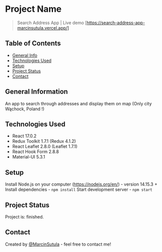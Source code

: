 
# Project Name

> Search Address App | 
> Live demo [https://search-address-app-marcinsutula.vercel.app/]

## Table of Contents

- [General Info](#general-information)
- [Technologies Used](#technologies-used)
- [Setup](#setup)
- [Project Status](#project-status)
- [Contact](#contact)

## General Information

An app to search through addresses and display them on map (Only city Wąchock, Poland !)

## Technologies Used

- React 17.0.2
- Redux Toolkit 1.7.1 (Redux 4.1.2)
- React Leaflet 2.8.0 (Leaflet 1.7.1)
- React Hook Form 2.8.8
- Material-UI 5.3.1

## Setup

Install Node.js on your computer (https://nodejs.org/en/) - version 14.15.3 +
Install dependencies - `npm install`
Start development server - `npm start`

## Project Status

Project is: finished.

## Contact

Created by [@MarcinSutula](https://github.com/MarcinSutula) - feel free to contact me!

